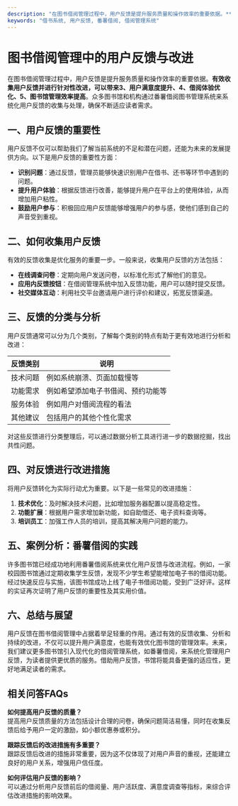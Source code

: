 ```yaml
---
description: "在图书借阅管理过程中，用户反馈是提升服务质量和操作效率的重要依据。**有效收集用户反馈并进行针对性改进，可以带来3、用户满意度提升、4、借阅体验优化、5、图书馆管理效率提高**。众多图书馆和机构通过番薯借阅图书管理系统来系统化用户反馈的收集与处理，确保不断适应读者需求。"
keywords: "借书系统, 用户反馈, 番薯借阅, 借阅管理系统"
---
```

# 图书借阅管理中的用户反馈与改进

在图书借阅管理过程中，用户反馈是提升服务质量和操作效率的重要依据。**有效收集用户反馈并进行针对性改进，可以带来3、用户满意度提升、4、借阅体验优化、5、图书馆管理效率提高**。众多图书馆和机构通过番薯借阅图书管理系统来系统化用户反馈的收集与处理，确保不断适应读者需求。

## 一、用户反馈的重要性

用户反馈不仅可以帮助我们了解当前系统的不足和潜在问题，还能为未来的发展提供方向。以下是用户反馈的重要性方面：

- **识别问题**：通过反馈，管理员能够快速识别用户在借书、还书等环节中遇到的问题。
- **提升用户体验**：根据反馈进行改善，能够提升用户在平台上的使用体验，从而增加用户粘性。
- **鼓励用户参与**：积极回应用户反馈能够增强用户的参与感，使他们感到自己的声音受到重视。
  
## 二、如何收集用户反馈

有效的反馈收集是优化服务的重要一步。一般来说，收集用户反馈的方法包括：

- **在线调查问卷**：定期向用户发送问卷，以标准化形式了解他们的意见。
- **应用内反馈按钮**：在借阅管理系统中加入反馈功能，用户可以随时提交反馈。
- **社交媒体互动**：利用社交平台邀请用户进行评价和建议，拓宽反馈渠道。

## 三、反馈的分类与分析

用户反馈通常可以分为几个类别，了解每个类别的特点有助于更有效地进行分析和改进：

| 反馈类别 | 说明 |
|----------|------|
| 技术问题 | 例如系统崩溃、页面加载慢等 |
| 功能需求 | 例如希望添加电子书借阅、预约功能等 |
| 服务体验 | 例如用户对借阅流程的看法 |
| 其他建议 | 包括用户的其他个性化需求 |

对这些反馈进行分类整理后，可以通过数据分析工具进行进一步的数据挖掘，找出共性问题。

## 四、对反馈进行改进措施

将用户反馈转化为实际行动尤为重要。以下是一些常见的改进措施：

1. **技术优化**：及时解决技术问题，比如增加服务器配置以提高稳定性。
2. **功能扩展**：根据用户需求增加新功能，如自助借还、电子资料查询等。
3. **培训员工**：加强工作人员的培训，提高其解决用户问题的能力。

## 五、案例分析：番薯借阅的实践

许多图书馆已经成功地利用番薯借阅系统来优化用户反馈与改进流程。例如，一家校园图书馆通过定期收集学生反馈，发现不少学生希望能增加电子书的借阅功能。经过快速反应与实施，该图书馆成功上线了电子书借阅功能，受到广泛好评。这样的实证再次证明了用户反馈的重要性及其实用价值。

## 六、总结与展望

用户反馈在图书借阅管理中占据着举足轻重的作用。通过有效的反馈收集、分析和持续的改进，不仅可以提升用户满意度，也能有效优化图书馆的管理效率。未来，我们建议更多图书馆引入现代化的借阅管理系统，如番薯借阅，来系统化管理用户反馈，为读者提供更优质的服务。借助用户反馈，书馆将能具备更强的适应性，更好地满足读者的需求。

## 相关问答FAQs

**如何提高用户反馈的质量？**  
提高用户反馈质量的方法包括设计合理的问卷，确保问题简洁易懂，同时在收集反馈后给予用户一定的激励，如小额优惠券或积分。

**跟踪反馈后的改进措施有多重要？**  
跟踪反馈后改进的措施非常重要，因为这不仅体现了对用户声音的重视，还能建立良好的用户关系，增强用户信任度。

**如何评估用户反馈的影响？**  
可以通过分析用户反馈前后的借阅量、用户活跃度、满意度调查等指标，来综合评估改进措施的影响效果。
